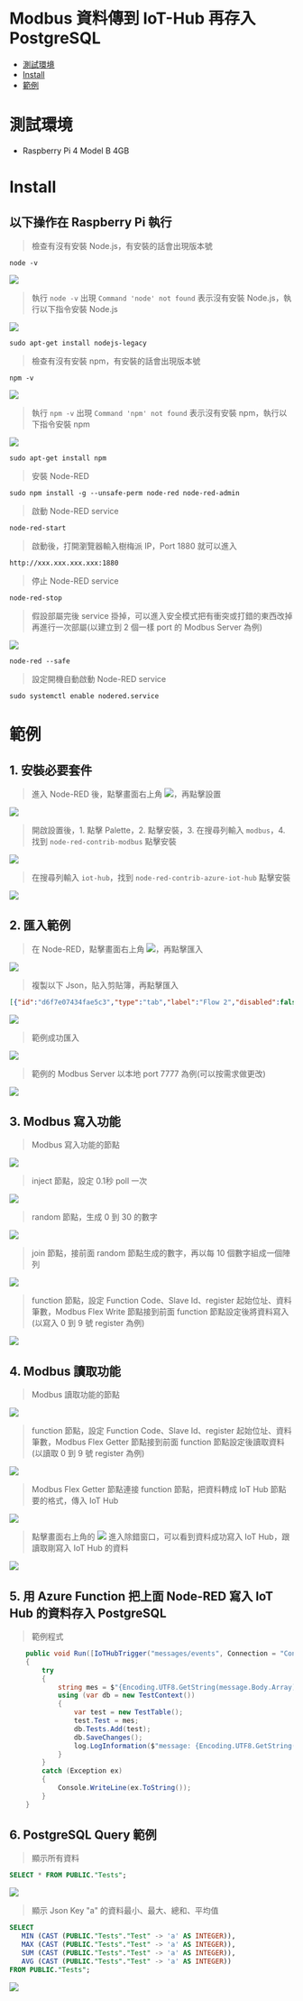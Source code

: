 # Modbus 資料傳到 IoT-Hub 再存入 PostgreSQL

* [測試環境](#測試環境)
* [Install](#Install)
* [範例](#範例)

<h1 id="測試環境"> 測試環境 </h1>

* Raspberry Pi 4 Model B 4GB

<h1 id="Install"> Install </h1>

## 以下操作在 Raspberry Pi 執行

>檢查有沒有安裝 Node.js，有安裝的話會出現版本號

```
node -v
```

![](https://github.com/Little-Y8763/Modbus_IoT-Hub_PostgreSQL/blob/main/Doc/picture/20220221021.PNG)

>執行 `node -v` 出現 `Command 'node' not found` 表示沒有安裝 Node.js，執行以下指令安裝 Node.js

![](https://github.com/Little-Y8763/Modbus_IoT-Hub_PostgreSQL/blob/main/Doc/picture/20220221023.PNG)

```
sudo apt-get install nodejs-legacy
```

>檢查有沒有安裝 npm，有安裝的話會出現版本號

```
npm -v
```

![](https://github.com/Little-Y8763/Modbus_IoT-Hub_PostgreSQL/blob/main/Doc/picture/20220221022.PNG)

>執行 `npm -v` 出現 `Command 'npm' not found` 表示沒有安裝 npm，執行以下指令安裝 npm

![](https://github.com/Little-Y8763/Modbus_IoT-Hub_PostgreSQL/blob/main/Doc/picture/20220221024.PNG)

```
sudo apt-get install npm
```

>安裝 Node-RED

```
sudo npm install -g --unsafe-perm node-red node-red-admin 
```

>啟動 Node-RED service

```
node-red-start
```

>啟動後，打開瀏覽器輸入樹梅派 IP，Port 1880 就可以進入

```
http://xxx.xxx.xxx.xxx:1880
```

>停止 Node-RED service

```
node-red-stop
```

>假設部屬完後 service 掛掉，可以進入安全模式把有衝突或打錯的東西改掉再進行一次部屬(以建立到 2 個一樣 port 的 Modbus Server 為例)

![](https://github.com/Little-Y8763/Modbus_IoT-Hub_PostgreSQL/blob/main/Doc/picture/20220221025.PNG)

```
node-red --safe
```

>設定開機自動啟動 Node-RED service

```
sudo systemctl enable nodered.service
```

<h1 id="範例"> 範例 </h1>

## 1. 安裝必要套件

>進入 Node-RED 後，點擊畫面右上角 ![](https://github.com/Little-Y8763/Modbus_IoT-Hub_PostgreSQL/blob/main/Doc/picture/20220221027.PNG)，再點擊設置

![](https://github.com/Little-Y8763/Modbus_IoT-Hub_PostgreSQL/blob/main/Doc/picture/20220221026.PNG)

>開啟設置後，1. 點擊 Palette，2. 點擊安裝，3. 在搜尋列輸入 `modbus`，4. 找到 `node-red-contrib-modbus` 點擊安裝

![](https://github.com/Little-Y8763/Modbus_IoT-Hub_PostgreSQL/blob/main/Doc/picture/20220221009-3.PNG)

>在搜尋列輸入 `iot-hub`，找到 `node-red-contrib-azure-iot-hub` 點擊安裝

![](https://github.com/Little-Y8763/Modbus_IoT-Hub_PostgreSQL/blob/main/Doc/picture/20220221010-2.PNG)

## 2. 匯入範例

>在 Node-RED，點擊畫面右上角 ![](https://github.com/Little-Y8763/Modbus_IoT-Hub_PostgreSQL/blob/main/Doc/picture/20220221027.PNG)，再點擊匯入

![](https://github.com/Little-Y8763/Modbus_IoT-Hub_PostgreSQL/blob/main/Doc/picture/20220221028.PNG)

>複製以下 Json，貼入剪貼簿，再點擊匯入

```Json
[{"id":"d6f7e07434fae5c3","type":"tab","label":"Flow 2","disabled":false,"info":"","env":[]},{"id":"f775e252.a49f2","type":"debug","z":"d6f7e07434fae5c3","name":"Log","active":true,"console":"false","complete":"true","x":1170,"y":280,"wires":[]},{"id":"817f33a3.ddf5f","type":"azureiothubreceiver","z":"d6f7e07434fae5c3","name":"Azure IoT Hub Receiver","x":880,"y":340,"wires":[["c2825fc8.d6323"]]},{"id":"c2825fc8.d6323","type":"debug","z":"d6f7e07434fae5c3","name":"Log","active":true,"console":"false","complete":"true","x":1170,"y":340,"wires":[]},{"id":"d934aff363c2ead2","type":"azureiothub","z":"d6f7e07434fae5c3","name":"Azure IoT Hub","protocol":"mqtt","x":900,"y":280,"wires":[["f775e252.a49f2"]]},{"id":"7527b5fdb64f6132","type":"function","z":"d6f7e07434fae5c3","name":"","func":"msg.payload = {\n\tdeviceId: \"test777\",\n    key: \"aUecqAb3OJ2CNak4MU5X9pGES2QCumQs2L0XEb2DNPM=\",\n    protocol: \"mqtt\",\n    data: {\n        a: msg.payload[0],\n        b: msg.payload[1],\n        c: msg.payload[2],\n        d: msg.payload[3],\n        e: msg.payload[4],\n        f: msg.payload[5],\n        g: msg.payload[6],\n        h: msg.payload[7],\n        i: msg.payload[8],\n        j: msg.payload[9]\n    }\n};\n\nreturn msg;","outputs":1,"noerr":0,"initialize":"","finalize":"","libs":[],"x":710,"y":280,"wires":[["d934aff363c2ead2"]]},{"id":"53700dcf95a61fe6","type":"modbus-flex-getter","z":"d6f7e07434fae5c3","name":"","showStatusActivities":false,"showErrors":false,"logIOActivities":false,"server":"109d23776188deaa","useIOFile":false,"ioFile":"","useIOForPayload":false,"emptyMsgOnFail":false,"keepMsgProperties":false,"x":510,"y":440,"wires":[["7527b5fdb64f6132"],["9478fddd2959d993"]]},{"id":"d0f7193a0650840e","type":"modbus-flex-write","z":"d6f7e07434fae5c3","name":"","showStatusActivities":false,"showErrors":false,"server":"109d23776188deaa","emptyMsgOnFail":false,"keepMsgProperties":false,"x":850,"y":520,"wires":[[],["b05172fdbc83e9af"]]},{"id":"cd0cdb6a22ed2a40","type":"function","z":"d6f7e07434fae5c3","name":"fc3 1[0~9]","func":"msg.payload = {\n    'fc': 3,\n    'unitid': 1,\n    'address': 0,\n    'quantity': 10\n};\nreturn msg;","outputs":1,"noerr":0,"x":320,"y":440,"wires":[["53700dcf95a61fe6"]]},{"id":"10f700938e9fb9f7","type":"inject","z":"d6f7e07434fae5c3","name":"","props":[{"p":"payload"},{"p":"topic","vt":"str"}],"repeat":"0.5","crontab":"","once":false,"onceDelay":0.1,"topic":"","payload":"","payloadType":"date","x":155,"y":440,"wires":[["cd0cdb6a22ed2a40"]]},{"id":"9478fddd2959d993","type":"modbus-response","z":"d6f7e07434fae5c3","name":"","registerShowMax":20,"x":740,"y":446,"wires":[]},{"id":"6b975682a2bbc647","type":"random","z":"d6f7e07434fae5c3","name":"","low":"0","high":"30","inte":"true","property":"payload","x":320,"y":520,"wires":[["0b45661d60566779"]]},{"id":"7cb838c943abe495","type":"function","z":"d6f7e07434fae5c3","name":"fc16 1[0~9]","func":"msg.payload = {\n    'value': msg.payload,\n    'fc': 16,\n    'unitid': 1,\n    'address': 0,\n    'quantity': 10\n};\nreturn msg;","outputs":1,"noerr":0,"initialize":"","finalize":"","libs":[],"x":650,"y":520,"wires":[["d0f7193a0650840e"]]},{"id":"0b45661d60566779","type":"join","z":"d6f7e07434fae5c3","name":"","mode":"custom","build":"array","property":"payload","propertyType":"msg","key":"topic","joiner":"\\n","joinerType":"str","accumulate":false,"timeout":"","count":"10","reduceRight":false,"reduceExp":"","reduceInit":"","reduceInitType":"","reduceFixup":"","x":490,"y":520,"wires":[["7cb838c943abe495"]]},{"id":"1cd641c99f86a519","type":"inject","z":"d6f7e07434fae5c3","name":"","props":[{"p":"payload"},{"p":"topic","vt":"str"}],"repeat":"0.1","crontab":"","once":false,"onceDelay":0.1,"topic":"","payload":"","payloadType":"date","x":160,"y":520,"wires":[["6b975682a2bbc647"]]},{"id":"b05172fdbc83e9af","type":"modbus-response","z":"d6f7e07434fae5c3","name":"","registerShowMax":20,"x":1070,"y":520,"wires":[]},{"id":"4ef41e123d23f75a","type":"modbus-server","z":"d6f7e07434fae5c3","name":"","logEnabled":false,"hostname":"0.0.0.0","serverPort":"7777","responseDelay":100,"delayUnit":"ms","coilsBufferSize":10000,"holdingBufferSize":10000,"inputBufferSize":10000,"discreteBufferSize":10000,"showErrors":false,"x":520,"y":160,"wires":[[],[],[],[],[]]},{"id":"109d23776188deaa","type":"modbus-client","name":"777","clienttype":"tcp","bufferCommands":true,"stateLogEnabled":false,"queueLogEnabled":false,"tcpHost":"127.0.0.1","tcpPort":"7777","tcpType":"DEFAULT","serialPort":"/dev/ttyUSB","serialType":"RTU-BUFFERD","serialBaudrate":"9600","serialDatabits":"8","serialStopbits":"1","serialParity":"none","serialConnectionDelay":"100","serialAsciiResponseStartDelimiter":"0x3A","unit_id":"1","commandDelay":"1","clientTimeout":"1000","reconnectOnTimeout":true,"reconnectTimeout":"2000","parallelUnitIdsAllowed":true}]
```

![](https://github.com/Little-Y8763/Modbus_IoT-Hub_PostgreSQL/blob/main/Doc/picture/20220221015.PNG)

>範例成功匯入

![](https://github.com/Little-Y8763/Modbus_IoT-Hub_PostgreSQL/blob/main/Doc/picture/20220221029.PNG)

>範例的 Modbus Server 以本地 port 7777 為例(可以按需求做更改)

![](https://github.com/Little-Y8763/Modbus_IoT-Hub_PostgreSQL/blob/main/Doc/picture/20220221032.PNG)

## 3. Modbus 寫入功能

>Modbus 寫入功能的節點

![](https://github.com/Little-Y8763/Modbus_IoT-Hub_PostgreSQL/blob/main/Doc/picture/20220221030.PNG)

>inject 節點，設定 0.1秒 poll 一次

![](https://github.com/Little-Y8763/Modbus_IoT-Hub_PostgreSQL/blob/main/Doc/picture/20220221011.PNG)

>random 節點，生成 0 到 30 的數字

![](https://github.com/Little-Y8763/Modbus_IoT-Hub_PostgreSQL/blob/main/Doc/picture/20220221012.PNG)

>join 節點，接前面 random 節點生成的數字，再以每 10 個數字組成一個陣列

![](https://github.com/Little-Y8763/Modbus_IoT-Hub_PostgreSQL/blob/main/Doc/picture/20220221013.PNG)

>function 節點，設定 Function Code、Slave Id、register 起始位址、資料筆數，Modbus Flex Write 節點接到前面 function 節點設定後將資料寫入(以寫入 0 到 9 號 register 為例)

![](https://github.com/Little-Y8763/Modbus_IoT-Hub_PostgreSQL/blob/main/Doc/picture/20220221007.PNG)

## 4. Modbus 讀取功能

>Modbus 讀取功能的節點

![](https://github.com/Little-Y8763/Modbus_IoT-Hub_PostgreSQL/blob/main/Doc/picture/20220221031.PNG)

>function 節點，設定 Function Code、Slave Id、register 起始位址、資料筆數，Modbus Flex Getter 節點接到前面 function 節點設定後讀取資料(以讀取 0 到 9 號 register 為例)

![](https://github.com/Little-Y8763/Modbus_IoT-Hub_PostgreSQL/blob/main/Doc/picture/20220221006.PNG)

>Modbus Flex Getter 節點連接 function 節點，把資料轉成 IoT Hub 節點要的格式，傳入 IoT Hub

![](https://github.com/Little-Y8763/Modbus_IoT-Hub_PostgreSQL/blob/main/Doc/picture/20220221005.PNG)

>點擊畫面右上角的 ![](https://github.com/Little-Y8763/Modbus_IoT-Hub_PostgreSQL/blob/main/Doc/picture/20220221035.PNG) 進入除錯窗口，可以看到資料成功寫入 IoT Hub，跟讀取剛寫入 IoT Hub 的資料

![](https://github.com/Little-Y8763/Modbus_IoT-Hub_PostgreSQL/blob/main/Doc/picture/20220221034.PNG)

## 5. 用 Azure Function 把上面 Node-RED 寫入 IoT Hub 的資料存入 PostgreSQL

>範例程式

```c#
    public void Run([IoTHubTrigger("messages/events", Connection = "Connectionstring")] EventData message, ILogger log)
    {
        try
        {
            string mes = $"{Encoding.UTF8.GetString(message.Body.Array).ToString()}";
            using (var db = new TestContext())
            {
                var test = new TestTable();
                test.Test = mes;
                db.Tests.Add(test);
                db.SaveChanges();
                log.LogInformation($"message: {Encoding.UTF8.GetString(message.Body.Array).ToString()}");
            }
        }
        catch (Exception ex)
        {
            Console.WriteLine(ex.ToString());
        }
    }
```

## 6. PostgreSQL Query 範例

>顯示所有資料

```sql
SELECT * FROM PUBLIC."Tests";
```

![](https://github.com/Little-Y8763/Modbus_IoT-Hub_PostgreSQL/blob/main/Doc/picture/20220221017.PNG)

>顯示 Json Key "a" 的資料最小、最大、總和、平均值

```sql
SELECT 
   MIN (CAST (PUBLIC."Tests"."Test" -> 'a' AS INTEGER)),
   MAX (CAST (PUBLIC."Tests"."Test" -> 'a' AS INTEGER)),
   SUM (CAST (PUBLIC."Tests"."Test" -> 'a' AS INTEGER)),
   AVG (CAST (PUBLIC."Tests"."Test" -> 'a' AS INTEGER))
FROM PUBLIC."Tests";
```

![](https://github.com/Little-Y8763/Modbus_IoT-Hub_PostgreSQL/blob/main/Doc/picture/20220221018.PNG)

